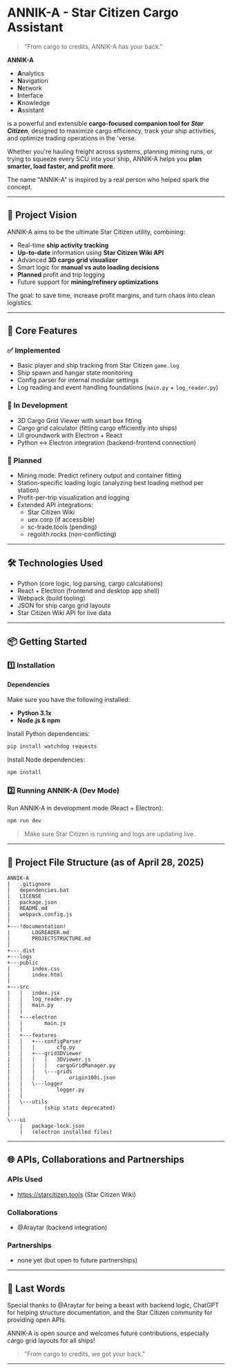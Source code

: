 # ANNIK-A - Star Citizen Cargo Assistant
> "From cargo to credits, ANNIK-A has your back."

**ANNIK-A**
- **A**nalytics
- **N**avigation
- **N**etwork
- **I**nterface
- **K**nowledge
- **A**ssistant

is a powerful and extensible **cargo-focused companion tool for *Star Citizen***, designed to maximize cargo efficiency, track your ship activities, and optimize trading operations in the 'verse.

Whether you're hauling freight across systems, planning mining runs, or trying to squeeze every SCU into your ship, ANNIK-A helps you **plan smarter, load faster, and profit more**.

The name "ANNIK-A" is inspired by a real person who helped spark the concept.

---

## 🚀 Project Vision

ANNIK-A aims to be the ultimate Star Citizen utility, combining:
- Real-time **ship activity tracking**
- **Up-to-date** information using **Star Citizen Wiki API**
- Advanced **3D cargo grid visualizer**
- Smart logic for **manual vs auto loading decisions**
- **Planned** profit and trip logging
- Future support for **mining/refinery optimizations**

The goal: to save time, increase profit margins, and turn chaos into clean logistics.

---

## 🤩 Core Features

### ✅ Implemented
- Basic player and ship tracking from Star Citizen `game.log`
- Ship spawn and hangar state monitoring
- Config parser for internal modular settings
- Log reading and event handling foundations (`main.py` + `log_reader.py`)

### 🚧 In Development
- 3D Cargo Grid Viewer with smart box fitting
- Cargo grid calculator (fitting cargo efficiently into ships)
- UI groundwork with Electron + React
- Python ↔ Electron integration (backend-frontend connection)

### 🌱 Planned
- Mining mode: Predict refinery output and container fitting
- Station-specific loading logic (analyzing best loading method per station)
- Profit-per-trip visualization and logging
- Extended API integrations:
  - Star Citizen Wiki
  - uex.corp (if accessible)
  - sc-trade.tools (pending)
  - regolith.rocks (non-conflicting)

---

## 🛠️ Technologies Used
- Python (core logic, log parsing, cargo calculations)
- React + Electron (frontend and desktop app shell)
- Webpack (build tooling)
- JSON for ship cargo grid layouts
- Star Citizen Wiki API for live data

---

## 📦 Getting Started

### 1️⃣ Installation

#### Dependencies
Make sure you have the following installed:
- **Python 3.1x**
- **Node.js & npm**

Install Python dependencies:
```bash
pip install watchdog requests
```

Install Node dependencies:
```bash
npm install
```

### 2️⃣ Running ANNIK-A (Dev Mode)

Run ANNIK-A in development mode (React + Electron):
```bash
npm run dev
```

> Make sure Star Citizen is running and logs are updating live.

---

## 📂 Project File Structure (as of April 28, 2025)

```
ANNIK-A
|   .gitignore
|   dependencies.bat
|   LICENSE
|   package.json
|   README.md
|   webpack.config.js
|
+---!documentation!
|       LOGREADER.md
|       PROJECTSTRUCTURE.md
|
+---.dist
+---logs
+---public
|       index.css
|       index.html
|
+---src
|   |   index.jsx
|   |   log_reader.py
|   |   main.py
|   |
|   +---electron
|   |       main.js
|   |
|   +---features
|   |   +---configParser
|   |   |       cfg.py
|   |   +---grid3DViewer
|   |   |   |   3DViewer.js
|   |   |   |   cargoGridManager.py
|   |   |   \---grids
|   |   |           origin100i.json
|   |   \---logger
|   |           logger.py
|   |
|   \---utils
|           (ship stats deprecated)
|
\---ui
    |   package-lock.json
    |   (electron installed files)
```

---

## 🌐 APIs, Collaborations and Partnerships

### APIs Used
- https://starcitizen.tools (Star Citizen Wiki)

### Collaborations
- @Araytar (backend integration)

### Partnerships
- none yet (but open to future partnerships)

---

## 📝 Last Words

Special thanks to @Araytar for being a beast with backend logic, ChatGPT for helping structure documentation, and the Star Citizen community for providing open APIs.

ANNIK-A is open source and welcomes future contributions, especially cargo grid layouts for all ships!

> "From cargo to credits, we got your back."

---